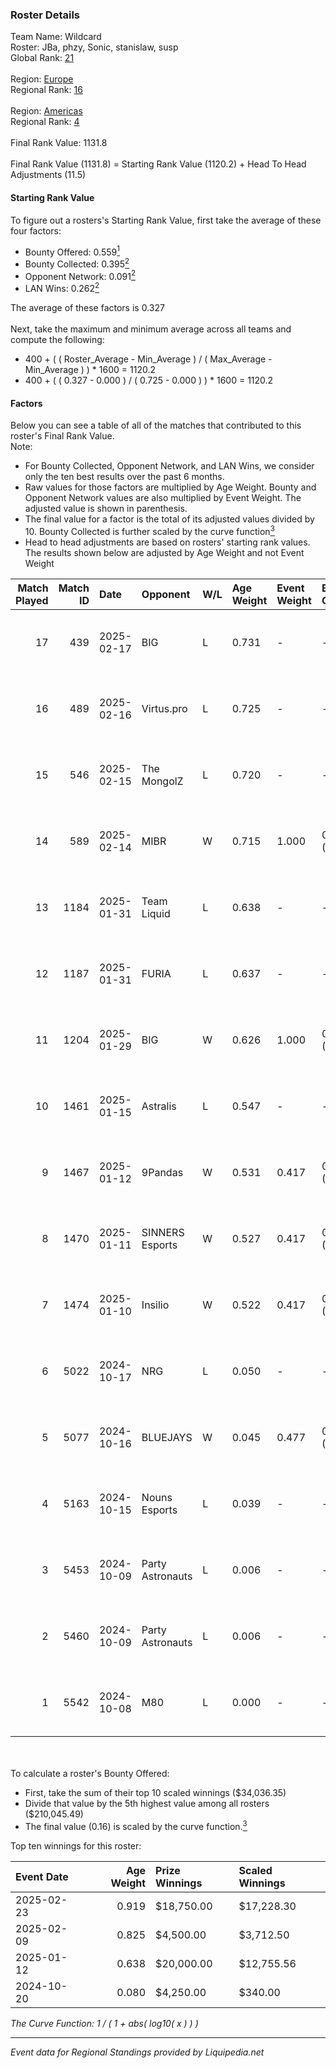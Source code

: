 ### Roster Details<br />
Team Name: Wildcard<br />
Roster: JBa, phzy, Sonic, stanislaw, susp<br />
Global Rank: [21](../standings_global.md)<br />
<br />
Region: [Europe]( ../standings_europe.md)<br />
Regional Rank: [16]( ../standings_europe.md)<br />
<br />
Region: [Americas]( ../standings_americas.md)<br />
Regional Rank: [4]( ../standings_americas.md)<br />
<br />
Final Rank Value:  1131.8<br />
<br />
Final Rank Value (1131.8) = Starting Rank Value (1120.2) + Head To Head Adjustments (11.5)<br />

#### Starting Rank Value<br />
To figure out a rosters's Starting Rank Value, first take the average of these four factors:<br />
- Bounty Offered: 0.559[<sup>1</sup>](#table2)
- Bounty Collected: 0.395[<sup>2</sup>](#table1)
- Opponent Network: 0.091[<sup>2</sup>](#table1)
- LAN Wins: 0.262[<sup>2</sup>](#table1)

The average of these factors is 0.327<br />
<br />
Next, take the maximum and minimum average across all teams and compute the following:<br />
- 400 + ( ( Roster_Average - Min_Average ) / ( Max_Average - Min_Average ) ) * 1600 = 1120.2
- 400 + ( ( 0.327 - 0.000 ) / ( 0.725 - 0.000 ) ) * 1600 = 1120.2


#### Factors<br />
Below you can see a table of all of the matches that contributed to this roster's Final Rank Value.<br />
Note:<br />

- For Bounty Collected, Opponent Network, and LAN Wins, we consider only the ten best results over the past 6 months.
- Raw values for those factors are multiplied by Age Weight. Bounty and Opponent Network values are also multiplied by Event Weight. The adjusted value is shown in parenthesis.
- The final value for a factor is the total of its adjusted values divided by 10. Bounty Collected is further scaled by the curve function[<sup>3</sup>](#curveFunction)
- Head to head adjustments are based on rosters' starting rank values. The results shown below are adjusted by Age Weight and not Event Weight
<span id="table1"></span><br />


| Match Played | Match ID | Date       | Opponent         | W/L | Age Weight | Event Weight | Bounty Collected | Opponent Network | LAN Wins  | H2H Adj. | Roster                            |
| -: | -: | :- | :- | :- | :- | :- | :- | :- | :- | -: | :- |
|           17 |      439 | 2025-02-17 | BIG              | L   | 0.731      | -            | -                | -                | -         |    -5.58 | JBa, phzy, Sonic, stanislaw, susp |
|           16 |      489 | 2025-02-16 | Virtus.pro       | L   | 0.725      | -            | -                | -                | -         |    -1.28 | JBa, phzy, Sonic, stanislaw, susp |
|           15 |      546 | 2025-02-15 | The MongolZ      | L   | 0.720      | -            | -                | -                | -         |    -0.40 | JBa, phzy, Sonic, stanislaw, susp |
|           14 |      589 | 2025-02-14 | MIBR             | W   | 0.715      | 1.000        | 0.105 (0.090)    | 0.265 (0.228)    | 1 (0.858) |    13.76 | JBa, phzy, Sonic, stanislaw, susp |
|           13 |     1184 | 2025-01-31 | Team Liquid      | L   | 0.638      | -            | -                | -                | -         |    -9.07 | JBa, phzy, Sonic, stanislaw, susp |
|           12 |     1187 | 2025-01-31 | FURIA            | L   | 0.637      | -            | -                | -                | -         |   -11.11 | JBa, phzy, Sonic, stanislaw, susp |
|           11 |     1204 | 2025-01-29 | BIG              | W   | 0.626      | 1.000        | 0.234 (0.176)    | 0.400 (0.301)    | 1 (0.751) |    16.07 | JBa, phzy, Sonic, stanislaw, susp |
|           10 |     1461 | 2025-01-15 | Astralis         | L   | 0.547      | -            | -                | -                | -         |    -0.22 | JBa, phzy, Sonic, stanislaw, susp |
|            9 |     1467 | 2025-01-12 | 9Pandas          | W   | 0.531      | 0.417        | 0.084 (0.022)    | 0.481 (0.128)    | 0 (0.000) |     6.01 | JBa, phzy, Sonic, stanislaw, susp |
|            8 |     1470 | 2025-01-11 | SINNERS Esports  | W   | 0.527      | 0.417        | 0.016 (0.004)    | 0.494 (0.130)    | 0 (0.000) |     4.15 | JBa, phzy, Sonic, stanislaw, susp |
|            7 |     1474 | 2025-01-10 | Insilio          | W   | 0.522      | 0.417        | 0.000 (0.000)    | 0.433 (0.113)    | 0 (0.000) |     1.22 | JBa, phzy, Sonic, stanislaw, susp |
|            6 |     5022 | 2024-10-17 | NRG              | L   | 0.050      | -            | -                | -                | -         |    -1.00 | JBa, phzy, Sonic, stanislaw, susp |
|            5 |     5077 | 2024-10-16 | BLUEJAYS         | W   | 0.045      | 0.477        | 0.006 (0.000)    | 0.287 (0.007)    | 0 (0.000) |     0.27 | JBa, phzy, Sonic, stanislaw, susp |
|            4 |     5163 | 2024-10-15 | Nouns Esports    | L   | 0.039      | -            | -                | -                | -         |    -0.96 | JBa, phzy, Sonic, stanislaw, susp |
|            3 |     5453 | 2024-10-09 | Party Astronauts | L   | 0.006      | -            | -                | -                | -         |    -0.16 | JBa, phzy, Sonic, stanislaw, susp |
|            2 |     5460 | 2024-10-09 | Party Astronauts | L   | 0.006      | -            | -                | -                | -         |    -0.16 | JBa, phzy, Sonic, stanislaw, susp |
|            1 |     5542 | 2024-10-08 | M80              | L   | 0.000      | -            | -                | -                | -         |     0.00 | JBa, phzy, Sonic, stanislaw, susp |

<br />
<span id="table2"></span><br />
To calculate a roster's Bounty Offered:<br />

- First, take the sum of their top 10 scaled winnings ($34,036.35)
- Divide that value by the 5th highest value among all rosters ($210,045.49)
- The final value (0.16) is scaled by the curve function.[<sup>3</sup>](#curveFunction)

Top ten winnings for this roster:<br />

| Event Date | Age Weight | Prize Winnings | Scaled Winnings |
| :- | -: | :- | :- |
| 2025-02-23 |      0.919 | $18,750.00     | $17,228.30      |
| 2025-02-09 |      0.825 | $4,500.00      | $3,712.50       |
| 2025-01-12 |      0.638 | $20,000.00     | $12,755.56      |
| 2024-10-20 |      0.080 | $4,250.00      | $340.00         |


<span id="curveFunction"></span>_The Curve Function: 1 / ( 1 + abs( log10( x ) ) )_<br />

---
_Event data for Regional Standings provided by Liquipedia.net_<br />

